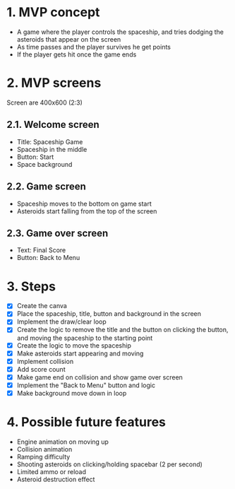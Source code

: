 # 1. MVP concept
- A game where the player controls the spaceship, and tries dodging the asteroids that appear on the screen
- As time passes and the player survives he get points
- If the player gets hit once the game ends

# 2. MVP screens
Screen are 400x600 (2:3)

## 2.1. Welcome screen
- Title: Spaceship Game
- Spaceship in the middle
- Button: Start
- Space background

## 2.2. Game screen
- Spaceship moves to the bottom on game start
- Asteroids start falling from the top of the screen

## 2.3. Game over screen
- Text: Final Score
- Button: Back to Menu

# 3. Steps
- [X] Create the canva
- [X] Place the spaceship, title, button and background in the screen
- [X] Implement the draw/clear loop
- [X] Create the logic to remove the title and the button on clicking the button, and moving the spaceship to the starting point
- [X] Create the logic to move the spaceship
- [X] Make asteroids start appearing and moving
- [X] Implement collision
- [X] Add score count
- [X] Make game end on collision and show game over screen
- [X] Implement the "Back to Menu" button and logic
- [X] Make background move down in loop

# 4. Possible future features
- Engine animation on moving up
- Collision animation
- Ramping difficulty
- Shooting asteroids on clicking/holding spacebar (2 per second)
- Limited ammo or reload
- Asteroid destruction effect

